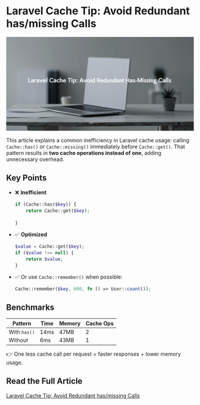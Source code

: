 # Laravel Cache Tip: Avoid Redundant has/missing Calls

![Laravel Cache Tip: Avoid Redundant has/missing Calls](assets/poster.jpg)

This article explains a common inefficiency in Laravel cache usage: calling `Cache::has()` or `Cache::missing()` immediately before `Cache::get()`. That pattern results in **two cache operations instead of one**, adding unnecessary overhead.

## Key Points

- ❌ **Inefficient**
  ```php
  if (Cache::has($key)) {
      return Cache::get($key);

  }
  ````

* ✅ **Optimized**

  ```php
  $value = Cache::get($key);
  if ($value !== null) {
      return $value;
  }
  ```

* ✅ Or use `Cache::remember()` when possible:

  ```php
  Cache::remember($key, 600, fn () => User::count());
  ```

## Benchmarks

| Pattern      | Time | Memory | Cache Ops |
|--------------|------|--------|-----------|
| With `has()` | 14ms | 47MB   | 2         |
| Without      | 6ms  | 43MB   | 1         |

👉 One less cache call per request = faster responses + lower memory usage.

## Read the Full Article

[Laravel Cache Tip: Avoid Redundant has/missing Calls](./1-article.md)
